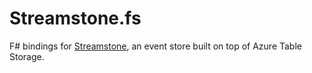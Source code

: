 # Streamstone.fs

F# bindings for [Streamstone][streamstone], an event store built on top of Azure
Table Storage.

[streamstone]: https://github.com/yevhen/Streamstone
